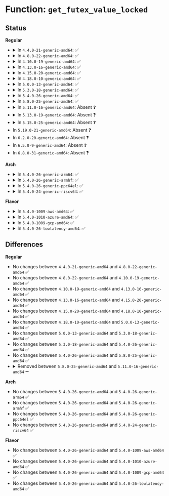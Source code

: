 # Function: <code>get_futex_value_locked</code>

## Status
<b>Regular</b>
<ul>
<li>
<details>
<summary>In <code>4.4.0-21-generic-amd64</code>: ✅</summary>

```c
int get_futex_value_locked(u32 * dest, u32 * from)
```

```json
{
  "name": "get_futex_value_locked",
  "collision_type": "Unique Static",
  "inline_type": "No",
  "funcs": [
    {
      "addr": 18446744071579894128,
      "name": "get_futex_value_locked",
      "external": false,
      "loc": "kernel/futex.c:679",
      "file": "kernel/futex.c",
      "inline": "seen, unknown",
      "caller_inline": [],
      "caller_func": [
        "kernel/futex.c:futex_wait_setup",
        "kernel/futex.c:futex_lock_pi_atomic",
        "kernel/futex.c:futex_requeue",
        "kernel/futex.c:futex_requeue"
      ]
    }
  ],
  "symbols": [
    {
      "addr": 18446744071579894128,
      "name": "get_futex_value_locked",
      "section": ".text",
      "bind": "STB_LOCAL",
      "size": 98
    }
  ]
}
```
</details>
</li>
<li>
<details>
<summary>In <code>4.8.0-22-generic-amd64</code>: ✅</summary>

```c
int get_futex_value_locked(u32 * dest, u32 * from)
```

```json
{
  "name": "get_futex_value_locked",
  "collision_type": "Unique Static",
  "inline_type": "No",
  "funcs": [
    {
      "addr": 18446744071579922800,
      "name": "get_futex_value_locked",
      "external": false,
      "loc": "kernel/futex.c:756",
      "file": "kernel/futex.c",
      "inline": "seen, unknown",
      "caller_inline": [],
      "caller_func": [
        "kernel/futex.c:futex_wait_setup",
        "kernel/futex.c:futex_requeue",
        "kernel/futex.c:futex_requeue",
        "kernel/futex.c:futex_lock_pi_atomic"
      ]
    }
  ],
  "symbols": [
    {
      "addr": 18446744071579922800,
      "name": "get_futex_value_locked",
      "section": ".text",
      "bind": "STB_LOCAL",
      "size": 98
    }
  ]
}
```
</details>
</li>
<li>
<details>
<summary>In <code>4.10.0-19-generic-amd64</code>: ✅</summary>

```c
int get_futex_value_locked(u32 * dest, u32 * from)
```

```json
{
  "name": "get_futex_value_locked",
  "collision_type": "Unique Static",
  "inline_type": "No",
  "funcs": [
    {
      "addr": 18446744071579953456,
      "name": "get_futex_value_locked",
      "external": false,
      "loc": "kernel/futex.c:765",
      "file": "kernel/futex.c",
      "inline": "seen, unknown",
      "caller_inline": [],
      "caller_func": [
        "kernel/futex.c:futex_wait_setup",
        "kernel/futex.c:futex_requeue",
        "kernel/futex.c:futex_requeue",
        "kernel/futex.c:futex_lock_pi_atomic"
      ]
    }
  ],
  "symbols": [
    {
      "addr": 18446744071579953456,
      "name": "get_futex_value_locked",
      "section": ".text",
      "bind": "STB_LOCAL",
      "size": 98
    }
  ]
}
```
</details>
</li>
<li>
<details>
<summary>In <code>4.13.0-16-generic-amd64</code>: ✅</summary>

```c
int get_futex_value_locked(u32 * dest, u32 * from)
```

```json
{
  "name": "get_futex_value_locked",
  "collision_type": "Unique Static",
  "inline_type": "No",
  "funcs": [
    {
      "addr": 18446744071579958112,
      "name": "get_futex_value_locked",
      "external": false,
      "loc": "kernel/futex.c:768",
      "file": "kernel/futex.c",
      "inline": "seen, unknown",
      "caller_inline": [],
      "caller_func": [
        "kernel/futex.c:futex_wait_setup",
        "kernel/futex.c:futex_requeue",
        "kernel/futex.c:futex_requeue",
        "kernel/futex.c:futex_lock_pi_atomic",
        "kernel/futex.c:attach_to_pi_state"
      ]
    }
  ],
  "symbols": [
    {
      "addr": 18446744071579958112,
      "name": "get_futex_value_locked",
      "section": ".text",
      "bind": "STB_LOCAL",
      "size": 56
    }
  ]
}
```
</details>
</li>
<li>
<details>
<summary>In <code>4.15.0-20-generic-amd64</code>: ✅</summary>

```c
int get_futex_value_locked(u32 * dest, u32 * from)
```

```json
{
  "name": "get_futex_value_locked",
  "collision_type": "Unique Static",
  "inline_type": "No",
  "funcs": [
    {
      "addr": 18446744071580003920,
      "name": "get_futex_value_locked",
      "external": false,
      "loc": "kernel/futex.c:768",
      "file": "kernel/futex.c",
      "inline": "seen, unknown",
      "caller_inline": [],
      "caller_func": [
        "kernel/futex.c:futex_wait_setup",
        "kernel/futex.c:futex_requeue",
        "kernel/futex.c:futex_requeue",
        "kernel/futex.c:futex_lock_pi_atomic",
        "kernel/futex.c:attach_to_pi_state"
      ]
    }
  ],
  "symbols": [
    {
      "addr": 18446744071580003920,
      "name": "get_futex_value_locked",
      "section": ".text",
      "bind": "STB_LOCAL",
      "size": 59
    }
  ]
}
```
</details>
</li>
<li>
<details>
<summary>In <code>4.18.0-10-generic-amd64</code>: ✅</summary>

```c
int get_futex_value_locked(u32 * dest, u32 * from)
```

```json
{
  "name": "get_futex_value_locked",
  "collision_type": "Unique Static",
  "inline_type": "No",
  "funcs": [
    {
      "addr": 18446744071580056624,
      "name": "get_futex_value_locked",
      "external": false,
      "loc": "kernel/futex.c:768",
      "file": "kernel/futex.c",
      "inline": "seen, unknown",
      "caller_inline": [],
      "caller_func": [
        "kernel/futex.c:futex_wait_setup",
        "kernel/futex.c:futex_requeue",
        "kernel/futex.c:futex_requeue",
        "kernel/futex.c:futex_lock_pi_atomic",
        "kernel/futex.c:attach_to_pi_state"
      ]
    }
  ],
  "symbols": [
    {
      "addr": 18446744071580056624,
      "name": "get_futex_value_locked",
      "section": ".text",
      "bind": "STB_LOCAL",
      "size": 59
    }
  ]
}
```
</details>
</li>
<li>
<details>
<summary>In <code>5.0.0-13-generic-amd64</code>: ✅</summary>

```c
int get_futex_value_locked(u32 * dest, u32 * from)
```

```json
{
  "name": "get_futex_value_locked",
  "collision_type": "Unique Static",
  "inline_type": "No",
  "funcs": [
    {
      "addr": 18446744071580103440,
      "name": "get_futex_value_locked",
      "external": false,
      "loc": "kernel/futex.c:776",
      "file": "kernel/futex.c",
      "inline": "seen, unknown",
      "caller_inline": [],
      "caller_func": [
        "kernel/futex.c:futex_wait_setup",
        "kernel/futex.c:futex_requeue",
        "kernel/futex.c:futex_requeue",
        "kernel/futex.c:futex_lock_pi_atomic",
        "kernel/futex.c:attach_to_pi_owner",
        "kernel/futex.c:attach_to_pi_owner",
        "kernel/futex.c:attach_to_pi_state"
      ]
    }
  ],
  "symbols": [
    {
      "addr": 18446744071580103440,
      "name": "get_futex_value_locked",
      "section": ".text",
      "bind": "STB_LOCAL",
      "size": 59
    }
  ]
}
```
</details>
</li>
<li>
<details>
<summary>In <code>5.3.0-18-generic-amd64</code>: ✅</summary>

```c
int get_futex_value_locked(u32 * dest, u32 * from)
```

```json
{
  "name": "get_futex_value_locked",
  "collision_type": "Unique Static",
  "inline_type": "No",
  "funcs": [
    {
      "addr": 18446744071580148656,
      "name": "get_futex_value_locked",
      "external": false,
      "loc": "kernel/futex.c:791",
      "file": "kernel/futex.c",
      "inline": "seen, unknown",
      "caller_inline": [],
      "caller_func": [
        "kernel/futex.c:futex_wait_setup",
        "kernel/futex.c:futex_requeue",
        "kernel/futex.c:futex_requeue",
        "kernel/futex.c:futex_lock_pi_atomic",
        "kernel/futex.c:attach_to_pi_owner",
        "kernel/futex.c:attach_to_pi_owner",
        "kernel/futex.c:attach_to_pi_state"
      ]
    }
  ],
  "symbols": [
    {
      "addr": 18446744071580148656,
      "name": "get_futex_value_locked",
      "section": ".text",
      "bind": "STB_LOCAL",
      "size": 59
    }
  ]
}
```
</details>
</li>
<li>
<details>
<summary>In <code>5.4.0-26-generic-amd64</code>: ✅</summary>

```c
int get_futex_value_locked(u32 * dest, u32 * from)
```

```json
{
  "name": "get_futex_value_locked",
  "collision_type": "Unique Static",
  "inline_type": "No",
  "funcs": [
    {
      "addr": 18446744071580196672,
      "name": "get_futex_value_locked",
      "external": false,
      "loc": "kernel/futex.c:812",
      "file": "kernel/futex.c",
      "inline": "seen, unknown",
      "caller_inline": [],
      "caller_func": [
        "kernel/futex.c:futex_wait_setup",
        "kernel/futex.c:futex_requeue",
        "kernel/futex.c:futex_requeue",
        "kernel/futex.c:futex_lock_pi_atomic",
        "kernel/futex.c:attach_to_pi_owner",
        "kernel/futex.c:attach_to_pi_owner",
        "kernel/futex.c:attach_to_pi_state"
      ]
    }
  ],
  "symbols": [
    {
      "addr": 18446744071580196672,
      "name": "get_futex_value_locked",
      "section": ".text",
      "bind": "STB_LOCAL",
      "size": 59
    }
  ]
}
```
</details>
</li>
<li>
<details>
<summary>In <code>5.8.0-25-generic-amd64</code>: ✅</summary>

```c
int get_futex_value_locked(u32 * dest, u32 * from)
```

```json
{
  "name": "get_futex_value_locked",
  "collision_type": "Unique Static",
  "inline_type": "No",
  "funcs": [
    {
      "addr": 18446744071580264272,
      "name": "get_futex_value_locked",
      "external": false,
      "loc": "kernel/futex.c:740",
      "file": "kernel/futex.c",
      "inline": "seen, unknown",
      "caller_inline": [],
      "caller_func": [
        "kernel/futex.c:futex_wait_setup",
        "kernel/futex.c:fixup_pi_state_owner",
        "kernel/futex.c:futex_requeue",
        "kernel/futex.c:futex_lock_pi_atomic",
        "kernel/futex.c:attach_to_pi_owner",
        "kernel/futex.c:attach_to_pi_owner",
        "kernel/futex.c:attach_to_pi_state"
      ]
    }
  ],
  "symbols": [
    {
      "addr": 18446744071580264272,
      "name": "get_futex_value_locked",
      "section": ".text",
      "bind": "STB_LOCAL",
      "size": 59
    }
  ]
}
```
</details>
</li>
<li>
<details>
<summary>In <code>5.11.0-16-generic-amd64</code>: Absent ❓</summary>

```json
{
  "name": "get_futex_value_locked",
  "collision_type": "Unique Static",
  "inline_type": "Full",
  "funcs": [
    {
      "addr": 18446744071580251612,
      "name": "get_futex_value_locked",
      "external": false,
      "loc": "kernel/futex.c:718",
      "file": "kernel/futex.c",
      "inline": "not declared, inlined",
      "caller_inline": [
        "kernel/futex.c:futex_wait_setup",
        "kernel/futex.c:__fixup_pi_state_owner",
        "kernel/futex.c:futex_requeue",
        "kernel/futex.c:futex_lock_pi_atomic",
        "kernel/futex.c:attach_to_pi_owner",
        "kernel/futex.c:attach_to_pi_owner",
        "kernel/futex.c:attach_to_pi_state"
      ],
      "caller_func": []
    }
  ],
  "symbols": []
}
```
</details>
</li>
<li>
<details>
<summary>In <code>5.13.0-19-generic-amd64</code>: Absent ❓</summary>

```json
{
  "name": "get_futex_value_locked",
  "collision_type": "Unique Static",
  "inline_type": "Full",
  "funcs": [
    {
      "addr": 18446744071580256812,
      "name": "get_futex_value_locked",
      "external": false,
      "loc": "kernel/futex.c:717",
      "file": "kernel/futex.c",
      "inline": "not declared, inlined",
      "caller_inline": [
        "kernel/futex.c:futex_wait_setup",
        "kernel/futex.c:__fixup_pi_state_owner",
        "kernel/futex.c:futex_requeue",
        "kernel/futex.c:futex_requeue",
        "kernel/futex.c:futex_lock_pi_atomic",
        "kernel/futex.c:attach_to_pi_owner",
        "kernel/futex.c:attach_to_pi_owner",
        "kernel/futex.c:attach_to_pi_state"
      ],
      "caller_func": []
    }
  ],
  "symbols": []
}
```
</details>
</li>
<li>
<details>
<summary>In <code>5.15.0-25-generic-amd64</code>: Absent ❓</summary>

```json
{
  "name": "get_futex_value_locked",
  "collision_type": "Unique Static",
  "inline_type": "Full",
  "funcs": [
    {
      "addr": 18446744071580408092,
      "name": "get_futex_value_locked",
      "external": false,
      "loc": "kernel/futex.c:775",
      "file": "kernel/futex.c",
      "inline": "not declared, inlined",
      "caller_inline": [
        "kernel/futex.c:futex_wait_setup",
        "kernel/futex.c:__fixup_pi_state_owner",
        "kernel/futex.c:futex_requeue",
        "kernel/futex.c:futex_requeue",
        "kernel/futex.c:futex_lock_pi_atomic",
        "kernel/futex.c:futex_lock_pi_atomic",
        "kernel/futex.c:futex_lock_pi_atomic",
        "kernel/futex.c:futex_lock_pi_atomic"
      ],
      "caller_func": []
    }
  ],
  "symbols": []
}
```
</details>
</li>
<li>
In <code>5.19.0-21-generic-amd64</code>: Absent ❓
</li>
<li>
In <code>6.2.0-20-generic-amd64</code>: Absent ❓
</li>
<li>
In <code>6.5.0-9-generic-amd64</code>: Absent ❓
</li>
<li>
In <code>6.8.0-31-generic-amd64</code>: Absent ❓
</li>
</ul>
<b>Arch</b>
<ul>
<li>
<details>
<summary>In <code>5.4.0-26-generic-arm64</code>: ✅</summary>

```c
int get_futex_value_locked(u32 * dest, u32 * from)
```

```json
{
  "name": "get_futex_value_locked",
  "collision_type": "Unique Static",
  "inline_type": "No",
  "funcs": [
    {
      "addr": 18446603336491437528,
      "name": "get_futex_value_locked",
      "external": false,
      "loc": "kernel/futex.c:812",
      "file": "kernel/futex.c",
      "inline": "seen, unknown",
      "caller_inline": [],
      "caller_func": [
        "kernel/futex.c:futex_wait_setup",
        "kernel/futex.c:futex_wait_setup",
        "kernel/futex.c:futex_requeue",
        "kernel/futex.c:futex_requeue",
        "kernel/futex.c:futex_lock_pi_atomic",
        "kernel/futex.c:attach_to_pi_owner",
        "kernel/futex.c:attach_to_pi_owner",
        "kernel/futex.c:attach_to_pi_state"
      ]
    }
  ],
  "symbols": [
    {
      "addr": 18446603336491437528,
      "name": "get_futex_value_locked",
      "section": ".text",
      "bind": "STB_LOCAL",
      "size": 436
    }
  ]
}
```
</details>
</li>
<li>
<details>
<summary>In <code>5.4.0-26-generic-armhf</code>: ✅</summary>

```c
int get_futex_value_locked(u32 * dest, u32 * from)
```

```json
{
  "name": "get_futex_value_locked",
  "collision_type": "Unique Static",
  "inline_type": "No",
  "funcs": [
    {
      "addr": 3225420248,
      "name": "get_futex_value_locked",
      "external": false,
      "loc": "kernel/futex.c:812",
      "file": "kernel/futex.c",
      "inline": "seen, unknown",
      "caller_inline": [],
      "caller_func": [
        "kernel/futex.c:futex_wait_setup",
        "kernel/futex.c:fixup_pi_state_owner",
        "kernel/futex.c:futex_requeue",
        "kernel/futex.c:futex_requeue",
        "kernel/futex.c:futex_lock_pi_atomic",
        "kernel/futex.c:attach_to_pi_owner",
        "kernel/futex.c:attach_to_pi_owner",
        "kernel/futex.c:attach_to_pi_state"
      ]
    }
  ],
  "symbols": [
    {
      "addr": 3225420248,
      "name": "get_futex_value_locked",
      "section": ".text",
      "bind": "STB_LOCAL",
      "size": 128
    }
  ]
}
```
</details>
</li>
<li>
<details>
<summary>In <code>5.4.0-26-generic-ppc64el</code>: ✅</summary>

```c
int get_futex_value_locked(u32 * dest, u32 * from)
```

```json
{
  "name": "get_futex_value_locked",
  "collision_type": "Unique Static",
  "inline_type": "No",
  "funcs": [
    {
      "addr": 13835058055284377904,
      "name": "get_futex_value_locked",
      "external": false,
      "loc": "kernel/futex.c:812",
      "file": "kernel/futex.c",
      "inline": "seen, unknown",
      "caller_inline": [],
      "caller_func": [
        "kernel/futex.c:futex_wait_setup",
        "kernel/futex.c:futex_requeue",
        "kernel/futex.c:futex_requeue",
        "kernel/futex.c:futex_lock_pi_atomic",
        "kernel/futex.c:attach_to_pi_owner",
        "kernel/futex.c:attach_to_pi_owner",
        "kernel/futex.c:attach_to_pi_state"
      ]
    }
  ],
  "symbols": [
    {
      "addr": 13835058055284377904,
      "name": "get_futex_value_locked",
      "section": ".text",
      "bind": "STB_LOCAL",
      "size": 164
    }
  ]
}
```
</details>
</li>
<li>
<details>
<summary>In <code>5.4.0-24-generic-riscv64</code>: ✅</summary>

```c
int get_futex_value_locked(u32 * dest, u32 * from)
```

```json
{
  "name": "get_futex_value_locked",
  "collision_type": "Unique Static",
  "inline_type": "No",
  "funcs": [
    {
      "addr": 18446743936271893090,
      "name": "get_futex_value_locked",
      "external": false,
      "loc": "kernel/futex.c:812",
      "file": "kernel/futex.c",
      "inline": "seen, unknown",
      "caller_inline": [],
      "caller_func": [
        "kernel/futex.c:futex_wait_setup",
        "kernel/futex.c:futex_requeue",
        "kernel/futex.c:futex_requeue",
        "kernel/futex.c:futex_lock_pi_atomic",
        "kernel/futex.c:attach_to_pi_owner",
        "kernel/futex.c:attach_to_pi_owner",
        "kernel/futex.c:attach_to_pi_state"
      ]
    }
  ],
  "symbols": [
    {
      "addr": 18446743936271893090,
      "name": "get_futex_value_locked",
      "section": ".text",
      "bind": "STB_LOCAL",
      "size": 92
    }
  ]
}
```
</details>
</li>
</ul>
<b>Flavor</b>
<ul>
<li>
<details>
<summary>In <code>5.4.0-1009-aws-amd64</code>: ✅</summary>

```c
int get_futex_value_locked(u32 * dest, u32 * from)
```

```json
{
  "name": "get_futex_value_locked",
  "collision_type": "Unique Static",
  "inline_type": "No",
  "funcs": [
    {
      "addr": 18446744071580165472,
      "name": "get_futex_value_locked",
      "external": false,
      "loc": "kernel/futex.c:812",
      "file": "kernel/futex.c",
      "inline": "seen, unknown",
      "caller_inline": [],
      "caller_func": [
        "kernel/futex.c:futex_wait_setup",
        "kernel/futex.c:futex_requeue",
        "kernel/futex.c:futex_requeue",
        "kernel/futex.c:futex_lock_pi_atomic",
        "kernel/futex.c:attach_to_pi_owner",
        "kernel/futex.c:attach_to_pi_owner",
        "kernel/futex.c:attach_to_pi_state"
      ]
    }
  ],
  "symbols": [
    {
      "addr": 18446744071580165472,
      "name": "get_futex_value_locked",
      "section": ".text",
      "bind": "STB_LOCAL",
      "size": 59
    }
  ]
}
```
</details>
</li>
<li>
<details>
<summary>In <code>5.4.0-1010-azure-amd64</code>: ✅</summary>

```c
int get_futex_value_locked(u32 * dest, u32 * from)
```

```json
{
  "name": "get_futex_value_locked",
  "collision_type": "Unique Static",
  "inline_type": "No",
  "funcs": [
    {
      "addr": 18446744071580113088,
      "name": "get_futex_value_locked",
      "external": false,
      "loc": "kernel/futex.c:812",
      "file": "kernel/futex.c",
      "inline": "seen, unknown",
      "caller_inline": [],
      "caller_func": [
        "kernel/futex.c:futex_wait_setup",
        "kernel/futex.c:futex_requeue",
        "kernel/futex.c:futex_requeue",
        "kernel/futex.c:futex_lock_pi_atomic",
        "kernel/futex.c:attach_to_pi_owner",
        "kernel/futex.c:attach_to_pi_owner",
        "kernel/futex.c:attach_to_pi_state"
      ]
    }
  ],
  "symbols": [
    {
      "addr": 18446744071580113088,
      "name": "get_futex_value_locked",
      "section": ".text",
      "bind": "STB_LOCAL",
      "size": 59
    }
  ]
}
```
</details>
</li>
<li>
<details>
<summary>In <code>5.4.0-1009-gcp-amd64</code>: ✅</summary>

```c
int get_futex_value_locked(u32 * dest, u32 * from)
```

```json
{
  "name": "get_futex_value_locked",
  "collision_type": "Unique Static",
  "inline_type": "No",
  "funcs": [
    {
      "addr": 18446744071580156944,
      "name": "get_futex_value_locked",
      "external": false,
      "loc": "kernel/futex.c:812",
      "file": "kernel/futex.c",
      "inline": "seen, unknown",
      "caller_inline": [],
      "caller_func": [
        "kernel/futex.c:futex_wait_setup",
        "kernel/futex.c:futex_requeue",
        "kernel/futex.c:futex_requeue",
        "kernel/futex.c:futex_lock_pi_atomic",
        "kernel/futex.c:attach_to_pi_owner",
        "kernel/futex.c:attach_to_pi_owner",
        "kernel/futex.c:attach_to_pi_state"
      ]
    }
  ],
  "symbols": [
    {
      "addr": 18446744071580156944,
      "name": "get_futex_value_locked",
      "section": ".text",
      "bind": "STB_LOCAL",
      "size": 59
    }
  ]
}
```
</details>
</li>
<li>
<details>
<summary>In <code>5.4.0-26-lowlatency-amd64</code>: ✅</summary>

```c
int get_futex_value_locked(u32 * dest, u32 * from)
```

```json
{
  "name": "get_futex_value_locked",
  "collision_type": "Unique Static",
  "inline_type": "No",
  "funcs": [
    {
      "addr": 18446744071580208960,
      "name": "get_futex_value_locked",
      "external": false,
      "loc": "kernel/futex.c:812",
      "file": "kernel/futex.c",
      "inline": "seen, unknown",
      "caller_inline": [],
      "caller_func": [
        "kernel/futex.c:futex_wait_setup",
        "kernel/futex.c:futex_requeue",
        "kernel/futex.c:futex_requeue",
        "kernel/futex.c:futex_lock_pi_atomic",
        "kernel/futex.c:attach_to_pi_owner",
        "kernel/futex.c:attach_to_pi_owner",
        "kernel/futex.c:attach_to_pi_state"
      ]
    }
  ],
  "symbols": [
    {
      "addr": 18446744071580208960,
      "name": "get_futex_value_locked",
      "section": ".text",
      "bind": "STB_LOCAL",
      "size": 59
    }
  ]
}
```
</details>
</li>
</ul>

## Differences
<b>Regular</b>
<ul>
<li>
No changes between <code>4.4.0-21-generic-amd64</code> and <code>4.8.0-22-generic-amd64</code> ✅
</li>
<li>
No changes between <code>4.8.0-22-generic-amd64</code> and <code>4.10.0-19-generic-amd64</code> ✅
</li>
<li>
No changes between <code>4.10.0-19-generic-amd64</code> and <code>4.13.0-16-generic-amd64</code> ✅
</li>
<li>
No changes between <code>4.13.0-16-generic-amd64</code> and <code>4.15.0-20-generic-amd64</code> ✅
</li>
<li>
No changes between <code>4.15.0-20-generic-amd64</code> and <code>4.18.0-10-generic-amd64</code> ✅
</li>
<li>
No changes between <code>4.18.0-10-generic-amd64</code> and <code>5.0.0-13-generic-amd64</code> ✅
</li>
<li>
No changes between <code>5.0.0-13-generic-amd64</code> and <code>5.3.0-18-generic-amd64</code> ✅
</li>
<li>
No changes between <code>5.3.0-18-generic-amd64</code> and <code>5.4.0-26-generic-amd64</code> ✅
</li>
<li>
No changes between <code>5.4.0-26-generic-amd64</code> and <code>5.8.0-25-generic-amd64</code> ✅
</li>
<li>
<details>
<summary>Removed between <code>5.8.0-25-generic-amd64</code> and <code>5.11.0-16-generic-amd64</code> ➖</summary>

```c
int get_futex_value_locked(u32 * dest, u32 * from)
```
</details>
</li>
</ul>
<b>Arch</b>
<ul>
<li>
No changes between <code>5.4.0-26-generic-amd64</code> and <code>5.4.0-26-generic-arm64</code> ✅
</li>
<li>
No changes between <code>5.4.0-26-generic-amd64</code> and <code>5.4.0-26-generic-armhf</code> ✅
</li>
<li>
No changes between <code>5.4.0-26-generic-amd64</code> and <code>5.4.0-26-generic-ppc64el</code> ✅
</li>
<li>
No changes between <code>5.4.0-26-generic-amd64</code> and <code>5.4.0-24-generic-riscv64</code> ✅
</li>
</ul>
<b>Flavor</b>
<ul>
<li>
No changes between <code>5.4.0-26-generic-amd64</code> and <code>5.4.0-1009-aws-amd64</code> ✅
</li>
<li>
No changes between <code>5.4.0-26-generic-amd64</code> and <code>5.4.0-1010-azure-amd64</code> ✅
</li>
<li>
No changes between <code>5.4.0-26-generic-amd64</code> and <code>5.4.0-1009-gcp-amd64</code> ✅
</li>
<li>
No changes between <code>5.4.0-26-generic-amd64</code> and <code>5.4.0-26-lowlatency-amd64</code> ✅
</li>
</ul>
